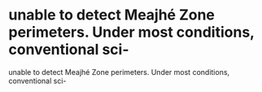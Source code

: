 # unable to detect Meajhé Zone perimeters. Under most conditions, conventional sci-

unable to detect Meajhé Zone perimeters. Under most conditions, conventional sci-
